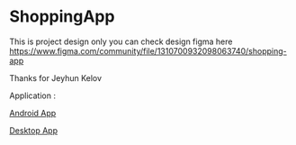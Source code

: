 # ShoppingApp
This is project design only
you can check design figma here https://www.figma.com/community/file/1310700932098063740/shopping-app

Thanks for 
Jeyhun Kelov

Application : 

[Android App](https://github.com/dondonondon/ShoppingApp/blob/main/bin/Android-32Bit.rar)

[Desktop App](https://github.com/dondonondon/ShoppingApp/blob/main/bin/Desktop-32Bit.rar)
